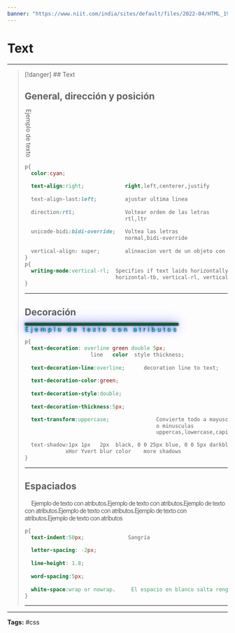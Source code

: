 ```yaml
---
banner: "https://www.niit.com/india/sites/default/files/2022-04/HTML_1920x565px.jpg"
---
```


# Text
<hr> 

> [!danger] ## Text
> ## General, dirección y posición
> <p style="writing-mode:vertical-lr;">Ejemplo de texto</p>
> 
> ```css
> p{
> 	color:cyan;
> 	
> 	text-align:right;             right,left,centerer,justify
> 	
> 	text-align-last:left;         ajustar ultima linea
> 	
> 	direction:rtl;                Voltear orden de las letras
> 								  rtl,ltr
> 								  
> 	unicode-bidi:bidi-override;   Voltea las letras
> 								  normal,bidi-override  
> 								  
> 	vertical-align: super;        alineacion vert de un objeto con el texto
> }
> p{
> 	writing-mode:vertical-rl;  Specifies if text laids horizontally or vertically
> 							   horizontal-tb, vertical-rl, vertical-lr
> }
> ```
> <hr> 
> 
> ## Decoración
> <p style="color:cyan; text-decoration:overline green 2px double; letter-spacing:5px; text-shadow:1px 1px 2px black, 0 0 25px blue, 0 0 5px darkblue;">Ejemplo de texto con atributos</p>
> 
> ```css
> p{
> 	text-decoration: overline green double 5px;
> 					   line   color  style thickness;
> 	
> 	text-decoration-line:overline;      decoration line to text;
> 	
> 	text-decoration-color:green;
> 	
> 	text-decoration-style:double;
> 	
> 	text-decoration-thickness:5px;
> 
> 	text-transform:uppercase;               Convierte todo a mayusculas
> 											o minusculas
> 											uppercas,lowercase,capitalize
> 
> 	text-shadow:1px 1px   2px  black, 0 0 25px blue, 0 0 5px darkblue;
> 			   xHor Yvert blur color    more shadows
> }
> 
> ```
> <hr> 
> 
> ## Espaciados
> <p style="text-indent:15px; letter-spacing:-1px;">Ejemplo de texto con atributos.Ejemplo de texto con atributos.Ejemplo de texto con atributos.Ejemplo de texto con atributos.Ejemplo de texto con atributos.Ejemplo de texto con atributos</p>
> 
> ```css
> p{
> 	text-indent:50px;              Sangría
> 	
> 	letter-spacing: -2px;
> 	
> 	line-height: 1.8;
> 	
> 	word-spacing:5px;
> 	
> 	white-space:wrap or nowrap.     El espacio en blanco salta renglón o sigue
> }
> ```
> <hr> 
> 
<hr>
<b>Tags:</b> #css 